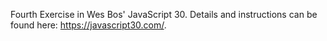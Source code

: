 Fourth Exercise in Wes Bos' JavaScript 30. Details and instructions can be found here: https://javascript30.com/.
